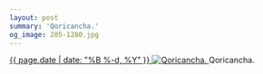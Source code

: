 ```yaml
---
layout: post
summary: 'Qoricancha.'
og_image: 205-1280.jpg
---
```


<p>
 <time>
  <a href="/205">
   {{ page.date | date: "%B %-d, %Y" }}
  </a>
 </time>
 <a href="/205">
  <img alt="Qoricancha." sizes="(min-width: 700px) 50vw, calc(100vw - 2rem)" src="{{ site.assets_url }}/205-640.jpg" srcset="{{ site.assets_url }}/205-1280.jpg 1280w, {{ site.assets_url }}/205-960.jpg 960w, {{ site.assets_url }}/205-640.jpg 640w, {{ site.assets_url }}/205-320.jpg 320w"/>
 </a>
 <span>
  Qoricancha.
 </span>
</p>
